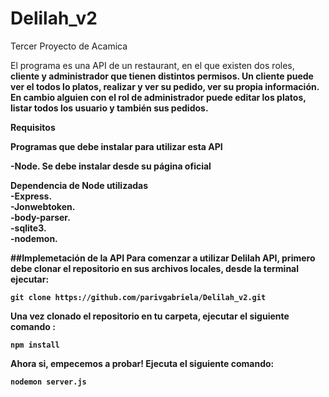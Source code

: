 # Delilah_v2
Tercer Proyecto de Acamica
<p>El programa es una API de un restaurant, en el que existen dos roles, <b>cliente y administrador<b> que tienen distintos permisos.
Un cliente puede ver el todos lo platos, realizar y ver su pedido, ver su propia información. En cambio alguien con el rol de administrador puede editar los platos, listar todos los usuario y también sus pedidos.</p>

<b>Requisitos<b>
  <p> Programas que debe instalar para utilizar esta API</p>
  -Node. Se debe instalar desde su página oficial
  
<b>Dependencia de Node utilizadas</b> </br>
 -Express.</br>
 -Jonwebtoken.</br>
 -body-parser.</br>
 -sqlite3.</br>
  -nodemon.</br>

##Implemetación de la API
Para comenzar a utilizar Delilah API, primero debe clonar el repositorio en sus archivos locales, desde la terminal ejecutar:

```
git clone https://github.com/parivgabriela/Delilah_v2.git
```
Una vez clonado el repositorio en tu carpeta, ejecutar el siguiente comando :
```
npm install
```
Ahora si, empecemos a probar! Ejecuta el siguiente comando:

```
nodemon server.js
```
